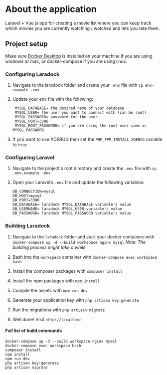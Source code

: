 # About the application

Laravel + Vue.js app for creating a movie list where you can keep track which movies you are currently watching / watched and lets you rate them.

## Project setup

Make sure [Docker Desktop](https://www.docker.com/products/docker-desktop 'Docker dekstop') is installed on your machine if you are using windows or mac, or docker-compose if you are using linux.

### Configuring Laradock

1. Navigate to the laradock folder and create your `.env` file with `cp env-example .env`

2. Update your env file with the following:

   ```
    MYSQL_DATABASE= the desired name of your database
    MYSQL_USER= the user you want to connect with (can be root)
    MYSQL_PASSWORD= password for the user
    MYSQL_PORT=3306
    MYSQL_ROOT_PASSWORD= if you are using the root user same as MYSQL_PASSWORD
   ```
    
3. If you want to use XDEBUG then set the `PHP_FPM_INSTALL_XDEBUG` variable to `true`

### Configuring Laravel

1. Navigate to the project's root directory and create the `.env` file with `cp .env.example .env`

2. Open your Laravel’s `.env` file and update the following variables:

   ```
   DB_CONNECTION=mysql
   DB_HOST=mysql
   DB_PORT=3306
   DB_DATABASE= laradock MYSQL_DATABASE variable's value
   DB_USERNAME= laradock MYSQL_USER variable's value
   DB_PASSWORD= laradock MYSQL_PASSWORD variable's value
   ```

### Building Laradock

1. Navigate to the `laradock` folder and start your docker containers with `docker-compose up -d --build workspace nginx mysql` _Note: The building process might take a while_

2. Bash into the `workspace` container with `docker-compose exec workspace bash`

3. Install the composer packages with `composer install`

4. Install the npm packages with `npm install`

5. Compile the assets with `npm run dev`

6. Generate your application key with `php artisan key:generate`

7. Run the migrations with `php artisan migrate`

8. Well done! Visit `http://localhost`

#### Full list of build commands

```
docker-compose up -d --build workspace nginx mysql
docker-compose exec workspace bash
composer install
npm install
npm run dev
php artisan key:generate
php artisan migrate
```
